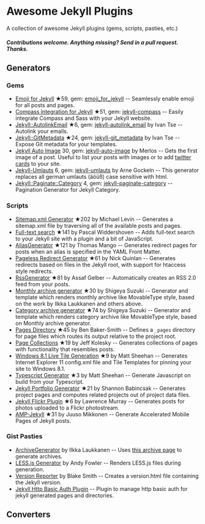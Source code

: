 

# Awesome Jekyll Plugins


A collection of awesome Jekyll plugins (gems, scripts, pasties, etc.)


#### _Contributions welcome. Anything missing? Send in a pull request. Thanks._


## Generators

### Gems

- [Emoji for Jekyll](https://github.com/yihangho/emoji-for-jekyll) ★59, gem: [emoji_for_jekyll](https://rubygems.org/gems/emoji_for_jekyll) -- Seamlessly enable emoji for all posts and pages.
- [Compass integration for Jekyll](https://github.com/mscharley/jekyll-compass) ★51, gem: [jekyll-compass](https://rubygems.org/gems/jekyll-compass) -- Easily integrate Compass and Sass with your Jekyll website.
- [Jekyll::AutolinkEmail](https://github.com/ivantsepp/jekyll-autolink_email) ★6, gem: [jekyll-autolink_email](https://rubygems.org/gems/jekyll-autolink_email) by Ivan Tse -- Autolink your emails.
- [Jekyll::GitMetadata](https://github.com/ivantsepp/jekyll-git_metadata) ★24, gem: [jekyll-git_metadata](https://rubygems.org/gems/jekyll-git_metadata)  by Ivan Tse -- Expose Git metadata for your templates.
- [Jekyll Auto Image](https://github.com/merlos/jekyll-auto-image) 30, gem: [jekyll-auto-image](https://rubygems.org/gems/jekyll-auto-image)  by Merlos -- Gets the first image of a post. Useful to list your posts with images or to add [twitter cards](https://dev.twitter.com/cards/overview) to your site.
- [Jekyll-Umlauts](https://github.com/webchef/jekyll-umlauts) 6, gem: [jekyll-umlauts](https://rubygems.org/gems/jekyll-umlauts)  by Arne Gockeln -- This generator replaces all german umlauts (äöüß) case sensitive with html.
- [Jekyll::Paginate::Category](https://github.com/midnightSuyama/jekyll-paginate-category) 4, gem: [jekyll-paginate-category](https://rubygems.org/gems/jekyll-paginate-category) -- Pagination Generator for Jekyll Category.


### Scripts

- [Sitemap.xml Generator](https://github.com/kinnetica/jekyll-plugins) ★202 by Michael Levin -- Generates a sitemap.xml file by traversing all of the available posts and pages.
- [Full-text search](https://github.com/PascalW/jekyll_indextank) ★141 by Pascal Widdershoven -- Adds full-text search to your Jekyll site with a plugin and a bit of JavaScript.
- [AliasGenerator](https://github.com/tsmango/jekyll_alias_generator) ★121 by Thomas Mango -- Generates redirect pages for posts when an alias is specified in the YAML Front Matter.
- [Pageless Redirect Generator](https://github.com/nquinlan/jekyll-pageless-redirects) ★61 by Nick Quinlan -- Generates redirects based on files in the Jekyll root, with support for htaccess style redirects.
- [RssGenerator](https://github.com/agelber/jekyll-rss) ★81 by Assaf Gelber -- Automatically creates an RSS 2.0 feed from your posts.
- [Monthly archive generator](https://github.com/shigeya/jekyll-monthly-archive-plugin) ★30 by Shigeya Suzuki -- Generator and template which renders monthly archive like MovableType style, based on the work by Ilkka Laukkanen and others above.
- [Category archive generator](https://github.com/shigeya/jekyll-category-archive-plugin) ★74 by Shigeya Suzuki -- Generator and template which renders category archive like MovableType style, based on Monthly archive generator.
- [Pages Directory](https://github.com/bbakersmith/jekyll-pages-directory) ★45 by Ben Baker-Smith -- Defines a `_pages` directory for page files which routes its output relative to the project root.
- [Page Collections](https://github.com/jeffkole/jekyll-page-collections) ★19 by Jeff Kolesky -- Generates collections of pages with functionality that resembles posts.
- [Windows 8.1 Live Tile Generation](https://github.com/sheehamj13/jekyll-live-tiles) ★9 by Matt Sheehan -- Generates Internet Explorer 11 config.xml file and Tile Templates for pinning your site to Windows 8.1.
- [Typescript Generator](https://github.com/sheehamj13/jekyll_ts) ★3 by Matt Sheehan -- Generate Javascript on build from your Typescript.
- [Jekyll Portfolio Generator](https://github.com/codeinpink/jekyll-portfolio-generator) ★21 by Shannon Babincsak -- Generates project pages and computes related projects out of project data files.
- [Jekyll Flickr Plugin](https://github.com/lawmurray/indii-jekyll-flickr) ★6 by Lawrence Murray -- Generates posts for photos uploaded to a Flickr photostream.
- [AMP-Jekyll](https://github.com/juusaw/amp-jekyll) ★31 by Juuso Mikkonen -- Generate Accelerated Mobile Pages of Jekyll posts.


### Gist Pasties

- [ArchiveGenerator](https://gist.github.com/707909) by Ilkka Laukkanen -- Uses [this archive page](https://gist.github.com/707020) to generate archives.
- [LESS.js Generator](https://gist.github.com/642739) by Andy Fowler -- Renders LESS.js files during generation.
- [Version Reporter](https://gist.github.com/449491) by Blake Smith -- Creates a version.html file containing the Jekyll version.
- [Jekyll Http Basic Auth Plugin](https://gist.github.com/snrbrnjna/422a4b7e017192c284b3) -- Plugin to manage http basic auth for jekyll generated pages and directories.

## Converters

